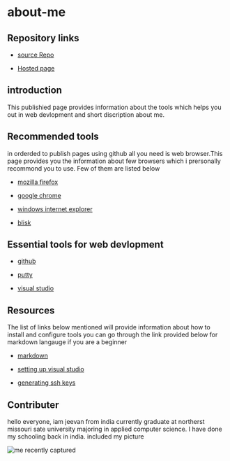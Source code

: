 # about-me
## Repository links
 - [source Repo](https://github.com/jeevanreddymure/about-me/edit/master/README.md)

 - [Hosted page](https://jeevanreddymure.github.io/about-me/)
## introduction
This publishied page provides information about the tools which helps you out in web devlopment and  short discription about me.
## Recommended tools
in orderded to publish pages using github all you need is web browser.This page provides you the information about few browsers which i prersonally recommond you to use. Few of them are listed below

- [mozilla firefox](https://www.mozilla.org/en-US/firefox/)

- [google chrome](https://www.google.com/)

- [windows internet explorer](https://www.micreosoft.com/en-us/download/internet-explorer.aspx)

- [blisk](https://blisk.io/)
## Essential tools for web devlopment
- [github](https://github.com)

- [putty](https://www.putty.org/)

- [visual studio](https://code.visualstudio.com/)
## Resources
The list of links below mentioned will provide information about how to install and configure tools you can go through the link provided below for  markdown langauge if you are a beginner
- [markdown](https://guides.github.com/features/mastering-markdown/)

- [setting up visual studio](https://code.visualstudio.com/docs/setup/setup-overview)

- [generating ssh keys](https://docs.joyent.com/public-cloud/getting-started/ssh-keys/generating-an-ssh-key-manually/manually-generating-your-ssh-key-in-windows)
## Contributer
hello everyone, iam jeevan from india currently graduate at northerst missouri sate university majoring in applied computer science. I have done my schooling back in india. included my picture

![me recently captured](https://github.com/jeevanreddymure/about-me/blob/master/20190823_164712.jpg?raw=true)



